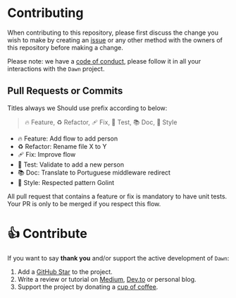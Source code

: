 # Contributing

When contributing to this repository, please first discuss the change you wish to make by creating an [issue](https://github.com/go-dawn/cli/issues) or any other method with the owners of this repository before making a change.

Please note: we have a [code of conduct](https://github.com/go-dawn/cli/blob/master/.github/CODE_OF_CONDUCT.md), please follow it in all your interactions with the `Dawn` project.

## Pull Requests or Commits
Titles always we Should use prefix according to below:

> 🔥 Feature, ♻️ Refactor, 🩹 Fix, 🚨 Test, 📚 Doc, 🎨 Style
- 🔥 Feature: Add flow to add person
- ♻️ Refactor: Rename file X to Y
- 🩹 Fix: Improve flow
- 🚨 Test: Validate to add a new person
- 📚 Doc: Translate to Portuguese middleware redirect
- 🎨 Style: Respected pattern Golint

All pull request that contains a feature or fix is mandatory to have unit tests. Your PR is only to be merged if you respect this flow.

# 👍 Contribute

If you want to say **thank you** and/or support the active development of `Dawn`:

1. Add a [GitHub Star](https://github.com/go-dawn/cli/stargazers) to the project.
2. Write a review or tutorial on [Medium](https://medium.com/), [Dev.to](https://dev.to/) or personal blog.
3. Support the project by donating a [cup of coffee](https://buymeacoff.ee/kiyon).
